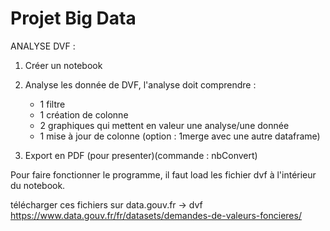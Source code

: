 # Projet Big Data

ANALYSE DVF : 

1) Créer un notebook
2) Analyse les donnée de DVF, l'analyse doit comprendre :
    - 1 filtre 
    - 1 création de colonne
    - 2 graphiques qui mettent en valeur une analyse/une donnée
    - 1 mise à jour de colonne 
(option : 1merge avec une autre dataframe)

3) Export en PDF (pour presenter)(commande : nbConvert)



Pour faire fonctionner le programme, il faut load les fichier dvf à l'intérieur du notebook.

télécharger ces fichiers sur  data.gouv.fr -> dvf
https://www.data.gouv.fr/fr/datasets/demandes-de-valeurs-foncieres/